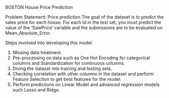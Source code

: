 BOSTON House Price Prediction

Problem Statement: Price prediction
The goal of the dataset is to predict the sales price for each house. For each Id in the test set, you must predict the value of the ‘SalePrice’ variable and the submissions are to be evaluated on Mean_Absolute_Error.

Steps involved into developing this model
1.	Missing data treatment.
2.	Pre-processing on data such as One Hot Encoding for categorical columns and Standardization for continuous columns.
3.	Diving the dataset into training and testing sets.
4.	Checking correlation with other columns in the dataset and perform Feature Selection to get best features for the model.
5.	Perform predictions on Linear Model and advanced regression models such Lasso and Ridge.
